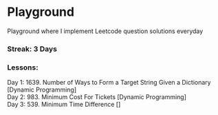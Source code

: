 # Playground
Playground where I implement Leetcode question solutions everyday

### Streak: 3 Days

### Lessons:
Day 1: 1639. Number of Ways to Form a Target String Given a Dictionary [Dynamic Programming]
<br />
Day 2: 983. Minimum Cost For Tickets [Dynamic Programming]
<br />
Day 3: 539. Minimum Time Difference []
